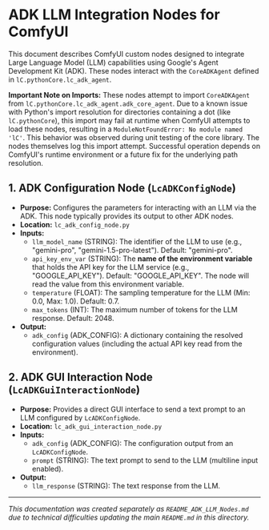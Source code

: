 # ADK LLM Integration Nodes for ComfyUI

This document describes ComfyUI custom nodes designed to integrate Large Language Model (LLM) capabilities using Google's Agent Development Kit (ADK). These nodes interact with the `CoreADKAgent` defined in `lC.pythonCore.lc_adk_agent`.

**Important Note on Imports:**
These nodes attempt to import `CoreADKAgent` from `lC.pythonCore.lc_adk_agent.adk_core_agent`. Due to a known issue with Python's import resolution for directories containing a dot (like `lC.pythonCore`), this import may fail at runtime when ComfyUI attempts to load these nodes, resulting in a `ModuleNotFoundError: No module named 'lC'`. This behavior was observed during unit testing of the core library. The nodes themselves log this import attempt. Successful operation depends on ComfyUI's runtime environment or a future fix for the underlying path resolution.

## 1. ADK Configuration Node (`LcADKConfigNode`)

-   **Purpose:** Configures the parameters for interacting with an LLM via the ADK. This node typically provides its output to other ADK nodes.
-   **Location:** `lc_adk_config_node.py`
-   **Inputs:**
    -   `llm_model_name` (STRING): The identifier of the LLM to use (e.g., "gemini-pro", "gemini-1.5-pro-latest"). Default: "gemini-pro".
    -   `api_key_env_var` (STRING): The **name of the environment variable** that holds the API key for the LLM service (e.g., "GOOGLE_API_KEY"). Default: "GOOGLE_API_KEY". The node will read the value from this environment variable.
    -   `temperature` (FLOAT): The sampling temperature for the LLM (Min: 0.0, Max: 1.0). Default: 0.7.
    -   `max_tokens` (INT): The maximum number of tokens for the LLM response. Default: 2048.
-   **Output:**
    -   `adk_config` (ADK_CONFIG): A dictionary containing the resolved configuration values (including the actual API key read from the environment).

## 2. ADK GUI Interaction Node (`LcADKGuiInteractionNode`)

-   **Purpose:** Provides a direct GUI interface to send a text prompt to an LLM configured by `LcADKConfigNode`.
-   **Location:** `lc_adk_gui_interaction_node.py`
-   **Inputs:**
    -   `adk_config` (ADK_CONFIG): The configuration output from an `LcADKConfigNode`.
    -   `prompt` (STRING): The text prompt to send to the LLM (multiline input enabled).
-   **Output:**
    -   `llm_response` (STRING): The text response from the LLM.

---
*This documentation was created separately as `README_ADK_LLM_Nodes.md` due to technical difficulties updating the main `README.md` in this directory.*
